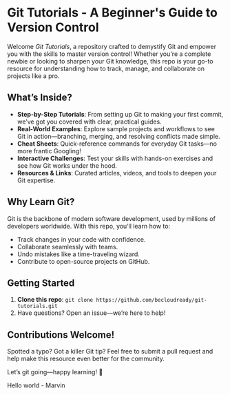
# Git Tutorials - A Beginner's Guide to Version Control

Welcome *Git Tutorials*, a repository crafted to demystify Git and empower you with the skills to master version control! Whether you're a complete newbie or looking to sharpen your Git knowledge, this repo is your go-to resource for understanding how to track, manage, and collaborate on projects like a pro.

## What’s Inside?
- **Step-by-Step Tutorials**: From setting up Git to making your first commit, we’ve got you covered with clear, practical guides.
- **Real-World Examples**: Explore sample projects and workflows to see Git in action—branching, merging, and resolving conflicts made simple.
- **Cheat Sheets**: Quick-reference commands for everyday Git tasks—no more frantic Googling!
- **Interactive Challenges**: Test your skills with hands-on exercises and see how Git works under the hood.
- **Resources & Links**: Curated articles, videos, and tools to deepen your Git expertise.

## Why Learn Git?
Git is the backbone of modern software development, used by millions of developers worldwide. With this repo, you’ll learn how to:
- Track changes in your code with confidence.
- Collaborate seamlessly with teams.
- Undo mistakes like a time-traveling wizard.
- Contribute to open-source projects on GitHub.

## Getting Started
1. **Clone this repo**: `git clone https://github.com/becloudready/git-tutorials.git`
2. Have questions? Open an issue—we’re here to help!

## Contributions Welcome!
Spotted a typo? Got a killer Git tip? Feel free to submit a pull request and help make this resource even better for the community.

Let’s git going—happy learning! 🚀

Hello world - Marvin